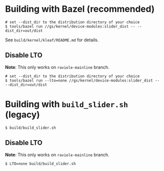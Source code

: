 # Building with Bazel (recommended)

```shell
# set --dist_dir to the distribution directory of your choice
$ tools/bazel run //gs/kernel/device-modules:slider_dist -- --dist_dir=out/dist
```

See `build/kernel/kleaf/README.md` for details.

## Disable LTO

**Note**: This only works on `raviole-mainline` branch.

```shell
# set --dist_dir to the distribution directory of your choice
$ tools/bazel run --lto=none //gs/kernel/device-modules:slider_dist -- --dist_dir=out/dist
```

# Building with `build_slider.sh` (legacy)

```shell
$ build/build_slider.sh
```

## Disable LTO

**Note**: This only works on `raviole-mainline` branch.

```shell
$ LTO=none build/build_slider.sh
```
